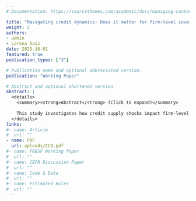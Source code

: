 ```yaml
---
# Documentation: https://sourcethemes.com/academic/docs/managing-content/

title: "Navigating credit dynamics: Does it matter for firm-level investment? Evidence from AnaCredit"
weight: 2
authors: 
- admin
- Lorena Saiz
date: 2025-10-01
featured: true
publication_types: ["3"]

# Publication name and optional abbreviated version.
publication: "Working Paper"

# Abstract and optional shortened version.
abstract: |
  <details>
    <summary><strong>Abstract</strong> (Click to expand)</summary>
    
    This study investigates how credit supply shocks impact firm-level investment in the Euro area using the novel AnaCredit database. Using the methodology developed by Amiti and Weinstein (2018), we decompose loan growth rates into bank-specific, firm-specific, industry-specific, and common shocks. Our findings show that idiosyncratic bank supply shocks significantly affect firm-level investment, particularly among firms with a high dependence on bank loans. Furthermore, these granular bank-specific shocks explain most of the aggregate loan dynamics. We also find that the effects of bank shocks vary depending on firm characteristics, such as firm size, loan portfolio composition, and reliance on external financing. These results underscore the critical role banks play in shaping investment dynamics, especially under varying economic conditions.
  </details>
links:
#- name: Article
#  url: ""
- name: PDF
  url: uploads/ECB.pdf
#- name: FRBSF Working Paper
#  url: ""
#- name: CEPR Discussion Paper
#  url: ""
#- name: Code & Data
#  url: ""
#- name: Estimated Rules
#  url: ""
---
```


